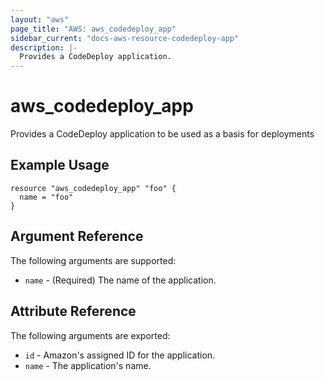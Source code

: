 ```yaml
---
layout: "aws"
page_title: "AWS: aws_codedeploy_app"
sidebar_current: "docs-aws-resource-codedeploy-app"
description: |-
  Provides a CodeDeploy application.
---
```


# aws\_codedeploy\_app

Provides a CodeDeploy application to be used as a basis for deployments

## Example Usage

```
resource "aws_codedeploy_app" "foo" {
  name = "foo"
}
```

## Argument Reference

The following arguments are supported:

* `name` - (Required) The name of the application.

## Attribute Reference

The following arguments are exported:

* `id` - Amazon's assigned ID for the application.
* `name` - The application's name.
